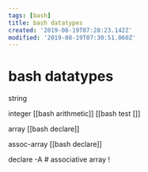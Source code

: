 ```yaml
---
tags: [bash]
title: bash datatypes
created: '2019-08-19T07:28:23.142Z'
modified: '2019-08-19T07:30:51.060Z'
---
```


# bash datatypes

string

integer [[bash arithmetic]] [[bash test []]


array [[bash declare]]

assoc-array [[bash declare]]

declare -A                # associative array !



